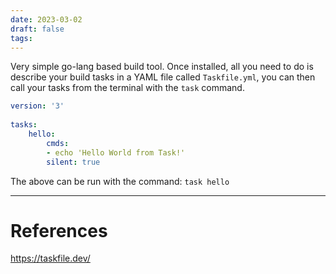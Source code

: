 ```yaml
---
date: 2023-03-02
draft: false
tags:
---
```

Very simple go-lang based build tool. Once installed, all you need to do is describe your build tasks in a YAML file called `Taskfile.yml`, you can then call your tasks from the terminal with the `task` command.

```YAML
version: '3'  
  
tasks:  
	hello:  
		cmds:  
		- echo 'Hello World from Task!'  
		silent: true
```

The above can be run with the command:
`task hello`

---
# References

https://taskfile.dev/